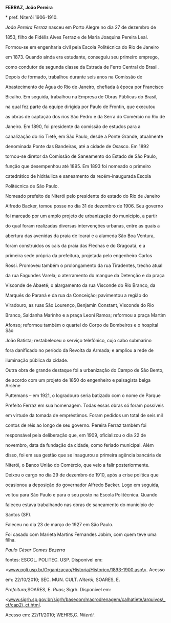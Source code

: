 **FERRAZ, João Pereira**



\* pref. Niterói 1906-1910.



*João Pereira Ferraz* nasceu em Porto Alegre no dia 27 de dezembro de

1853, filho de Fidélis Alves Ferraz e de Maria Joaquina Pereira Leal.



Formou-se em engenharia civil pela Escola Politécnica do Rio de Janeiro

em 1873. Quando ainda era estudante, conseguiu seu primeiro emprego,

como condutor de segunda classe da Estrada de Ferro Central do Brasil.

Depois de formado, trabalhou durante seis anos na Comissão de

Abastecimento de Água do Rio de Janeiro, chefiada à época por Francisco

Bicalho. Em seguida, trabalhou na Empresa de Obras Públicas do Brasil,

na qual fez parte da equipe dirigida por Paulo de Frontin, que executou

as obras de captação dos rios São Pedro e da Serra do Comércio no Rio de

Janeiro. Em 1890, foi presidente da comissão de estudos para a

canalização do rio Tietê, em São Paulo, desde a Ponte Grande, atualmente

denominada Ponte das Bandeiras, até a cidade de Osasco. Em 1892

tornou-se diretor da Comissão de Saneamento do Estado de São Paulo,

função que desempenhou até 1895. Em 1893 foi nomeado o primeiro

catedrático de hidráulica e saneamento da recém-inaugurada Escola

Politécnica de São Paulo.



Nomeado prefeito de Niterói pelo presidente do estado do Rio de Janeiro

Alfredo Backer, tomou posse no dia 31 de dezembro de 1906. Seu governo

foi marcado por um amplo projeto de urbanização do município, a partir

do qual foram realizadas diversas intervenções urbanas, entre as quais a

abertura das avenidas da praia de Icaraí e a alameda São Boa Ventura,

foram construídos os cais da praia das Flechas e do Gragoatá, e a

primeira sede própria da prefeitura, projetada pelo engenheiro Carlos

Rossi. Promoveu também o prolongamento da rua Tiradentes, trecho atual

da rua Fagundes Varela; o aterramento do mangue da Detenção e da praça

Visconde de Abaeté; o alargamento da rua Visconde do Rio Branco, da

Marquês do Paraná e da rua da Conceição; pavimentou a região do

Viradouro, as ruas São Lourenço, Benjamin Constant, Visconde do Rio

Branco, Saldanha Marinho e a praça Leoni Ramos; reformou a praça Martim

Afonso; reformou também o quartel do Corpo de Bombeiros e o hospital São

João Batista; restabeleceu o serviço telefônico, cujo cabo submarino

fora danificado no período da Revolta da Armada; e ampliou a rede de

iluminação pública da cidade.



Outra obra de grande destaque foi a urbanização do Campo de São Bento,

de acordo com um projeto de 1850 do engenheiro e paisagista belga Arsène

Puttemans – em 1921, o logradouro seria batizado com o nome de Parque

Prefeito Ferraz em sua homenagem. Todas essas obras só foram possíveis

em virtude da tomada de empréstimos. Foram pedidos um total de seis mil

contos de réis ao longo de seu governo. Pereira Ferraz também foi

responsável pela deliberação que, em 1909, oficializou o dia 22 de

novembro, data da fundação da cidade, como feriado municipal. Além

disso, foi em sua gestão que se inaugurou a primeira agência bancária de

Niterói, o Banco União do Comércio, que veio a falir posteriormente.



Deixou o cargo no dia 29 de dezembro de 1910, após a crise política que

ocasionou a deposição do governador Alfredo Backer. Logo em seguida,

voltou para São Paulo e para o seu posto na Escola Politécnica. Quando

faleceu estava trabalhando nas obras de saneamento do município de

Santos (SP).



Faleceu no dia 23 de março de 1927 em São Paulo.



Foi casado com Marieta Martins Fernandes Jobim, com quem teve uma filha.



*Paulo César Gomes Bezerra*



fontes: ESCOL. POLITEC. USP. Disponível em:

\<www.poli.usp.br/Organizacao/Historia/Historico/1893-1900.asp\>. Acesso

em: 22/10/2010; SEC. MUN. CULT. *Niterói*; SOARES, E.

*Prefeitura*;SOARES, E. *Ruas*; Sigrh. Disponível em:

\<www.sigrh.sp.gov.br/sigrh/basecon/macrodrenagem/calhatiete/arquivos\_ct/cap2\_ct.html.

Acesso em: 22/11/2010; WEHRS,C. *Niterói.*

